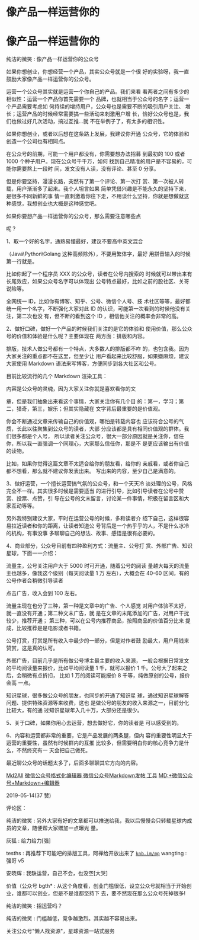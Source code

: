 # 像产品一样运营你的

# 像产品一样运营你的

纯洁的微笑 : 像产品一样运营你的公众号

如果你想创业，你想经营一个产品，其实公众号就是一个很 好的实验呀，我一直鼓励大家像产品一样运营你的公众号。

运营一个公众号其实就是运营一个你自己的产品。我们来看 看两者之间有多少的相似性：运营一个产品你首先需要一个 品牌，也就相当于公众号的名字；运营一个产品需要考虑如 何持续的增持用户，公众号也是需要不断的吸引用户关注、 增长；运营产品的时候经常需要搞一些活动来刺激用户增 长，恰好公众号也是，我们也做过好几次活动，搞过互推...就 不在举例子了，有太多的相识性。

如果你想创业，或者以后想在这条路上发展，我建议你开通 公众号，它的体验和创造一个公司也有相同点。

在公众号的前期，可能一个用户都没有，你需要想办法招募 到最初的 100 或者 1000 个种子用户。现在公众号千千万，如何 找到自己精准的用户是不容易的，可能你需要熬上一段时 间，发文没有人读，没有评论、甚至 0 分享。

但是你要坚持，漫漫长路，突然有了第一个评论、第一次打 赏、第一次被人转载，用户渐渐多了起来。我个人坦言如果 简单凭借兴趣是不能永久的坚持下来，是很多不同新鲜的事 情一直刺激着你往下走，不用谈什么坚持，你就是想做就这 种感觉，我想创业也大概是这种感觉吧。

如果你要想产品一样运营你的公众号，那么需要注意哪些点

呢？

1、取一个好的名字，通熟易懂最好，建议不要高中英文混合

（Java\Python\Golang 这种高频除外），不要用繁体字，最好 用拼音输入的时候第一行就是。

比如你起了一个程序员 XXX 的公众号，读者在公号内搜索的 时候就可以带出来有长尾效应，如果公众号名字可以体现出 公号特点最好，比如之前的股社区、关哥说险等。

全网统一 ID，比如你有博客、知乎、公号、微信个人号、技 术社区等等，最好都统一用一个名字，不断强化大家对此 ID 的认识，可能第一次看到的时候他没有关注，第二次也没 有，但不断的看到这个 ID ，相信他关注的概率会非常的高。

2、做好口碑，做好一个产品的时候我们关注的是它的体验和 使用价值，那么公众号的价值和体验是什么呢？主要体现在 两方面：排版和内容。

排版，技术人做公号都有一个特点，大多数人的排版都不咋 的，也包含我。因为大家关注的重点都不在这里，但至少让 用户看起来比较舒服，如果嫌麻烦，建议大家使用 Markdown 语法来写博客，方便同步到各大社区和公号。

目前比较流行的几个 Markdown 渲染工具：

内容是公众号的灵魂，因为大家关注你就是喜欢看你的文

章，但是我们抽象出来看这个事情，大家关注你有几个目 的：第一，学习；第二，猎奇，第三，娱乐；但其实隐藏在 文字背后最重要的是价值观。

你会不断通过文章来传输自己的价值观，哪怕是转载内容也 应该符合公号的气质，长此以往聚集到公众号的读者，大部 分应该都是具有相同价值观的群体。我们很多都是个人号， 所以读者关注公众号，很大一部分原因就是关注你，信任 你，所以我一直强调一个同理心，大家那么信任你，那是不 是更应该输出有价值的读物。

比如，如果你觉得这篇文章不太适合给你的朋友看，给你的 亲戚看，或者你自己都不想看，那么就不建议你发表出来。 写出来的内容，至少自己是满意的。

3、做好运营，一个擅长运营搞气氛的公众号，和一个天天冷 淡处理的公号，风格完全不一样。其实很多时候是需要适当 的进行引导，比如引导读者在公号中赞赏、投票、点赞，引 导在公号的文末留言，讨论某一件事情，积极在留言区和大 家互动等等。

另外我特别建议大家，平时在运营公号的时候，多和读者介 绍下自己，这样很容易拉近读者和你的距离，让读者知道公 号背后是一个热乎乎的人，不是什么冰冷的机构，有事没事 多聊聊自己的想法、故事、感悟是很有必要的。

4、商业部分，公众号目前有四种盈利方式：流量主、公号打 赏、外部广告、知识星球，下面一一介绍：

流量主，公号关注用户大于 5000 时可开通，随着公号的阅读 量越大每天的流量主也越多，像我这个级别（每天阅读量 1 万 左右），大概会在 40-60 区间，有的公号作者会稍微引导读者

点击广告，收入会到 100 左右。

流量主现在也分了三种，第一种是文章中的广告、个人感觉 对用户体验不太好，就一直没有开通；第二种文末广告，就 是在文章的末尾添加的广告，对用户干扰较少，推荐开通； 第三种，可以在公号内推荐商品，按照商品的价值百分比来 提成，比较推荐是是电影或者书籍。

公号打赏，打赏是所有收入中最少的一部分，但是对作者鼓 励最大，用户用钱来赞赏，这是真的认可。

外部广告，目前几乎是所有做公号博主最主要的收入来源， 一般会根据日常发文的平均阅读量来报价，比如平均阅读量 1 千，就可以报价 1 千。公号大了起来之后，会稍微有点折扣， 比如 1 万的阅读可能报价 8 千等，纯做原创的公号，报价会高 一点。

知识星球，很多做公众号的朋友，也同步的开通了知识星 球，通过知识星球解答问题、提供特殊资源等来收费，这也 是做公号的朋友的收入来源之一，目前分化比较大，有的通 过知识星球年入几十万，大部分还是很少。

5、关于口碑，如果你用心去运营，想去做好它，你的读者是 可以感受到的。

6、内容和运营都非常的重要，它是产品发展的两条腿，但内 容的重要性明显大于运营的重要性，虽然有时候群内的互推 比较多，但需要明白你的核心竞争力是什么，不然终究有一 天会把自己做死。

最近聊公众号的话题太多了，后面多聊聊其它方向的内容。

[Md2All](http://md.ityouknow.com/) [微信公众号格式化编辑器 微信公众号](http://md.ityouknow.com/)[Markdown](http://md.ityouknow.com/)[发帖 工具](http://md.ityouknow.com/) [MD:+](http://relatos.top/md/)[微信公众号](http://relatos.top/md/)[+Markdown+](http://relatos.top/md/)[编辑器](http://relatos.top/md/)

2019-05-14(37 赞)

评论区：

纯洁的微笑 : 另外大家有好的文章都可以推送给我，我以后慢慢会只转载星球内成员的文章，随便帮大家赠加一点曝光 量。

灰狐 : 给力给力[强]

tesths : 再推荐下可能吧的排版工具，阿禅给开放出来了 [`knb.im/mp`](https://knb.im/mp) wangting : 强哥 v5

安晓辉 : 我缺运营，自己不会，也没空[大哭]

价值（公众号 bgth* : 从这个角度看，创业门槛很低，设立公众号就相当于开始创业，谁都可以创业，但是不是谁都坚持下 去，要不然现在那么公众号死掉很多!

纯洁的微笑 : 招运营吗？

纯洁的微笑 : 门槛越低，竞争越激烈。其实越不容易出来。

关注公众号"懒人找资源"，星球资源一站式服务